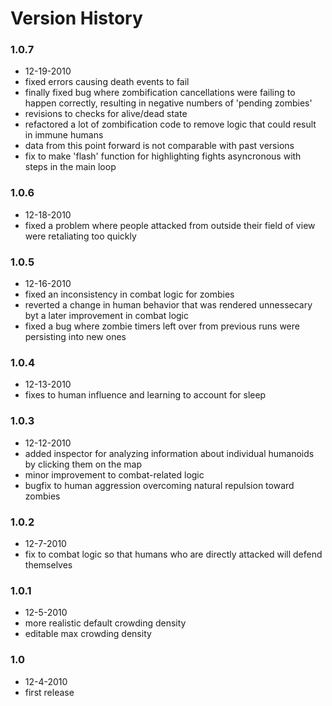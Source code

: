 # Version History

### 1.0.7
- 12-19-2010
- fixed errors causing death events to fail
- finally fixed bug where zombification cancellations were failing to happen correctly, resulting in negative numbers of 'pending zombies'
- revisions to checks for alive/dead state
- refactored a lot of zombification code to remove logic that could result in immune humans
- data from this point forward is not comparable with past versions
- fix to make 'flash' function for highlighting fights asyncronous with steps in the main loop

### 1.0.6
- 12-18-2010
- fixed a problem where people attacked from outside their field of view were retaliating too quickly

### 1.0.5
- 12-16-2010
- fixed an inconsistency in combat logic for zombies
- reverted a change in human behavior that was rendered unnessecary byt a later improvement in combat logic
- fixed a bug where zombie timers left over from previous runs were persisting into new ones


### 1.0.4
- 12-13-2010
- fixes to human influence and learning to account for sleep

### 1.0.3
- 12-12-2010
- added inspector for analyzing information about individual humanoids by clicking them on the map
- minor improvement to combat-related logic
- bugfix to human aggression overcoming natural repulsion toward zombies

### 1.0.2
- 12-7-2010
- fix to combat logic so that humans who are directly attacked will defend themselves

### 1.0.1
- 12-5-2010
- more realistic default crowding density
- editable max crowding density

### 1.0
- 12-4-2010
- first release